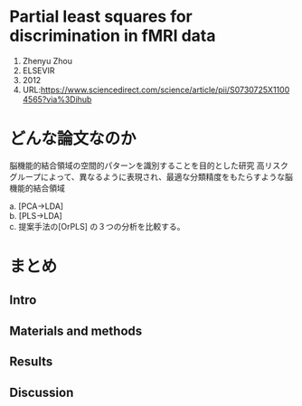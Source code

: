 # Partial least squares for discrimination in fMRI data

1. Zhenyu Zhou
2. ELSEVIR
3. 2012
4. URL:https://www.sciencedirect.com/science/article/pii/S0730725X11004565?via%3Dihub

# どんな論文なのか
脳機能的結合領域の空間的パターンを識別することを目的とした研究
高リスクグループによって、異なるように表現され、最適な分類精度をもたらすような脳機能的結合領域

a. [PCA->LDA]  
b. [PLS->LDA]  
c. 提案手法の[OrPLS]
の３つの分析を比較する。

# まとめ

## Intro

## Materials and methods


## Results

## Discussion
